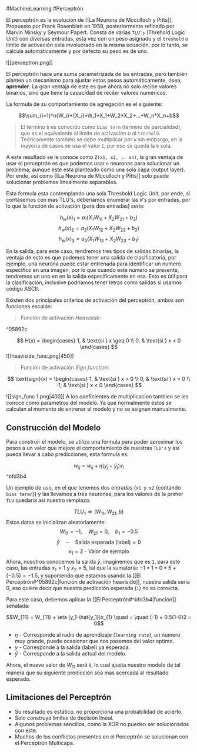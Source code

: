 #MachineLearning #Perceptrón

El perceptrón es la evolución de [[La Neurona de Mcculloch y Pitts]]. Propuesto por Frank Rosenblatt en 1958, posteriormente refinado por Marvin Minsky y Seymour Papert. Consta de varias `TLU's` (Threhold Logic Unit) con diversas entradas, esta vez con un peso asignado y el `treshold` o limite de activación esta involucrado en la misma ecuación, por lo tanto, se calcula automáticamente y por defecto su peso es de uno.

![[perceptron.png]]

El perceptrón hace una suma parametrizada de las entradas, pero también plantea un mecanismo para ajustar estos pesos automáticamente, ósea, __aprender__. La gran ventaja de este es que ahora no solo recibe valores binarios, sino que tiene la capacidad de recibir valores numéricos.

La formula de su comportamiento de agregación es el siguiente:

$$\sum_{i=1}^n{W_i}*{X_i}=W_1*X_1+W_2*X_2+...+W_n*X_n+b$$

> El termino `b` es conocido como `bias term` (termino de parcialidad), que es el equivalente al limite de activación o al `treshold`. Teóricamente también se debe multiplicar por `W` sin embargo, en la mayoría de casos se usa el valor `1`, por eso se queda la `b` sola.

A este resultado se le conoce como `Z(x1, x2, .. xn)`, la gran ventaja de usar el perceptrón es que podemos usar `n` neuronas para solucionar un problema, aunque este esta planteado como una sola capa (output layer). Por ende, así como [[La Neurona de Mcculloch y Pitts]] solo puede solucionar problemas linealmente separables.

Esta formula esta contemplando una sola Threshold Logic Unit, por ende, si contásemos con mas TLU's, deberíamos enumerar las `W`'s por entradas, por lo que la función de activación (para dos entradas) seria:

$$
h_w(x)_1=a_1(X_1W_{11}+X_2W_{21}+b_3)
$$
$$
h_w(x)_2=a_2(X_1W_{12}+X_2W_{22}+b_2)$$
$$h_w(x)_3=a_3(X_1W_{13}+X_2W_{23}+b_1)$$

En la salida, para este caso, tendremos tres tipos de salidas binarias, la ventaja de esto es que podemos tener una salida de clasificatoria, por ejemplo, una neurona puede estar entrenada para identificar un numero especifico en una imagen, por lo que cuando este numero se presente, tendremos un uno en en la salida específicamente en esa. Esto es útil para la clasificación, inclusive podríamos tener letras como salidas si usamos código ASCII.

Existen dos principales criterios de activación del perceptrón, ambos son funciones escalón:

> Función de activación _Heaviside_:

^05892c

$$
H(x) =
\begin{cases}
1, & \text{si } x \geq 0 \\
0, & \text{si } x < 0
\end{cases}
$$
![[heaviside_func.png|450]]
> Función de activación _Sign function_:

$$
\text{sign}(x) =
\begin{cases}
1, & \text{si } x > 0 \\
0, & \text{si } x = 0 \\
-1, & \text{si } x < 0
\end{cases}
$$

![[sign_func 1.png|400]]
A los coeficientes de multiplicacion tambien se les conoce como parametros del modelo. Ya que normalmente estos se calculan al momento de entrenar el modelo y no se asignan manualmente.

## Construcción del Modelo

Para construir el modelo, se utiliza una formula para poder aproximar los pesos a un valor que mejore el comportamiento de nuestras `TLU's` y así pueda llevar a cabo predicciones, esta formula es:

$$w_{ij}=w_{ij}+\eta(y_j-\hat{y}_j)x_i$$ ^bfd3b4

Un ejemplo de uso, en el que tenemos dos entradas (`x1 y x2` {contando `bias termn`}) y las llevamos a tres neuronas, para los valores de la primer `TLU` quedaría así nuestro remplazo:

$$TLU_{1}\Rightarrow (W_{11}, W_{21}, b)$$
Estos datos se inicializan aleatoriamente:
$$W_{11} = -1,\quad W_{21}=0,\quad b_1=-0.5$$
$$\hat{y}\quad-\quad\text{Salida esperada (label)}=0$$
$$x_{1}= \text{2 - Valor de ejemplo}$$
Ahora, nosotros conocemos la salida $\hat{y}$, imaginemos que es `1`, para este caso, las entradas $x_1=1$ y $x_2=5$, tal que la sumatoria: $-1*1+0*5+(-0.5) = -1.5$, y suponiendo que estamos usando la [[El Perceptrón#^05892c|función de activación heaviside]], nuestra salida seria 0, eso quiere decir que nuestra predicción esperada (`1`) no es correcta. 

Para este caso, debemos aplicar la [[El Perceptrón#^bfd3b4|función]] señalada:

$$W_{11} = W_{11} + \eta (y_1-\hat{y_1})x_{1} \quad = \quad (-1) + 0.5(1-0)2 = 0$$
- $\eta$  - Corresponde al radio de aprendizaje (`learning rate`), un numero muy grande, puede ocasionar que nos pasemos del valor optimo.
- $y$  - Corresponde a la salida (label) ya esperada.
- $\hat{y}$  - Corresponde a la salida actual del modelo.

Ahora, el nuevo valor de $W_{11}$ será `0`, lo cual ajusta nuestro modelo de tal manera que su siguiente predicción sea mas acercada al resultado esperado.

## Limitaciones del Perceptrón

- Su resultado es estático, no proporciona una probabilidad de acierto.
- Solo construye limites de decisión lineal.
- Algunos problemas sencillos, como la XOR no pueden ser solucionados con este.
- Muchos de los conflictos presentes en el Perceptrón se solucionan con el Perceptrón Multicapa.